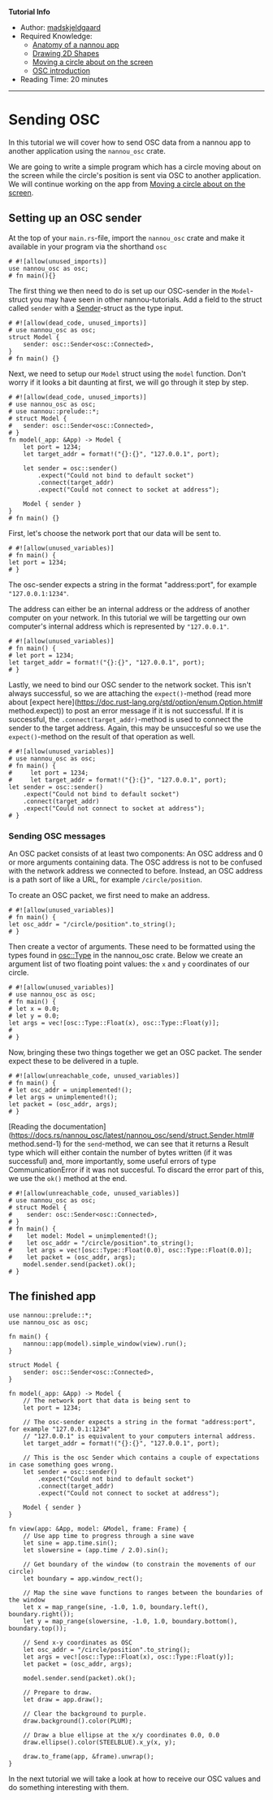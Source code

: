 **Tutorial Info**

- Author: [madskjeldgaard](https://madskjeldgaard.dk)
- Required Knowledge:
    - [Anatomy of a nannou app](/tutorials/basics/anatomy-of-a-nannou-app.md)
    - [Drawing 2D Shapes](/tutorials/basics/drawing-2d-shapes.md)
    - [Moving a circle about on the screen](/tutorials/tutorial/moving-a-circle-about.md)
    - [OSC introduction](/tutorials/osc/osc-introduction.md)
- Reading Time: 20 minutes

---

# Sending OSC

In this tutorial we will cover how to send OSC data from a nannou app to another application using the `nannou_osc` crate.

We are going to write a simple program which has a circle moving about on the screen while the circle's position is sent via OSC to another application. We will continue working on the app from [Moving a circle about on the screen](/tutorials/basics/moving-a-circle-about.md).

## Setting up an OSC sender

At the top of your `main.rs`-file, import the `nannou_osc` crate and make it available in your program via the shorthand `osc`

```rust, norun
# #![allow(unused_imports)]
use nannou_osc as osc;
# fn main(){}
```

The first thing we then need to do is set up our OSC-sender in the `Model`-struct you may have seen in other nannou-tutorials.
Add a field to the struct called `sender` with a [Sender](https://docs.rs/nannou_osc/latest/nannou_osc/send/struct.Sender.html)-struct as the type input.

```rust,no_run
# #![allow(dead_code, unused_imports)]
# use nannou_osc as osc;
struct Model {
    sender: osc::Sender<osc::Connected>,
}
# fn main() {}
```

Next, we need to setup our `Model` struct using the `model` function. Don't worry if it looks a bit daunting at first, we will go through it step by step.

```rust,no_run
# #![allow(dead_code, unused_imports)]
# use nannou_osc as osc;
# use nannou::prelude::*;
# struct Model {
#   sender: osc::Sender<osc::Connected>,
# }
fn model(_app: &App) -> Model {
    let port = 1234;
    let target_addr = format!("{}:{}", "127.0.0.1", port);

	let sender = osc::sender()
        .expect("Could not bind to default socket")
        .connect(target_addr)
        .expect("Could not connect to socket at address");

    Model { sender }
}
# fn main() {}
```
First, let's choose the network port that our data will be sent to.

```rust,no_run
# #![allow(unused_variables)]
# fn main() {
let port = 1234;
# }
```
The osc-sender expects a string in the format "address:port", for example `"127.0.0.1:1234"`.

The address can either be an internal address or the address of another computer on your network. In this tutorial we will be targetting our own computer's internal address which is represented by `"127.0.0.1"`.

```rust,no_run
# #![allow(unused_variables)]
# fn main() {
# let port = 1234;
let target_addr = format!("{}:{}", "127.0.0.1", port);
# }
```

Lastly, we need to bind our OSC sender to the network socket. This isn't always successful, so we are attaching the `expect()`-method (read more about [expect here](https://doc.rust-lang.org/std/option/enum.Option.html# method.expect)) to post an error message if it is not successful. If it is successful, the `.connect(target_addr)`-method is used to connect the sender to the target address. Again, this may be unsuccesful so we use the `expect()`-method on the result of that operation as well.

```rust,no_run
# #![allow(unused_variables)]
# use nannou_osc as osc;
# fn main() {
#     let port = 1234;
#     let target_addr = format!("{}:{}", "127.0.0.1", port);
let sender = osc::sender()
    .expect("Could not bind to default socket")
    .connect(target_addr)
    .expect("Could not connect to socket at address");
# }
```
### Sending OSC messages

An OSC packet consists of at least two components: An OSC address and 0 or more arguments containing data. The OSC address is not to be confused with the network address we connected to before. Instead, an OSC address is a path sort of like a URL, for example `/circle/position`.

To create an OSC packet, we first need to make an address.

```rust,no_run
# #![allow(unused_variables)]
# fn main() {
let osc_addr = "/circle/position".to_string();
# }
```

Then create a vector of arguments. These need to be formatted using the types found in [osc::Type](https://docs.rs/nannou_osc/latest/nannou_osc/enum.Type.html) in the nannou_osc crate. Below we create an argument list of two floating point values: the `x` and `y` coordinates of our circle.

```rust,no_run
# #![allow(unused_variables)]
# use nannou_osc as osc;
# fn main() {
# let x = 0.0;
# let y = 0.0;
let args = vec![osc::Type::Float(x), osc::Type::Float(y)];
#
# }

```
Now, bringing these two things together we get an OSC packet. The sender expect these to be delivered in a tuple.

```rust,no_run
# #![allow(unreachable_code, unused_variables)]
# fn main() {
# let osc_addr = unimplemented!();
# let args = unimplemented!();
let packet = (osc_addr, args);
# }
```

[Reading the documentation](https://docs.rs/nannou_osc/latest/nannou_osc/send/struct.Sender.html# method.send-1) for the `send`-method, we can see that it returns a Result type which will either contain the number of bytes written (if it was successful) and, more importantly, some useful errors of type CommunicationError if it was not succesful. To discard the error part of this, we use the `ok()` method at the end.
```rust,no_run
# #![allow(unreachable_code, unused_variables)]
# use nannou_osc as osc;
# struct Model {
#    sender: osc::Sender<osc::Connected>,
# }
# fn main() {
#    let model: Model = unimplemented!();
#    let osc_addr = "/circle/position".to_string();
#    let args = vec![osc::Type::Float(0.0), osc::Type::Float(0.0)];
#    let packet = (osc_addr, args);
    model.sender.send(packet).ok();
# }
```

## The finished app

```rust,no_run
use nannou::prelude::*;
use nannou_osc as osc;

fn main() {
    nannou::app(model).simple_window(view).run();
}

struct Model {
    sender: osc::Sender<osc::Connected>,
}

fn model(_app: &App) -> Model {
    // The network port that data is being sent to
    let port = 1234;

    // The osc-sender expects a string in the format "address:port", for example "127.0.0.1:1234"
    // "127.0.0.1" is equivalent to your computers internal address.
    let target_addr = format!("{}:{}", "127.0.0.1", port);

    // This is the osc Sender which contains a couple of expectations in case something goes wrong.
    let sender = osc::sender()
        .expect("Could not bind to default socket")
        .connect(target_addr)
        .expect("Could not connect to socket at address");

    Model { sender }
}

fn view(app: &App, model: &Model, frame: Frame) {
    // Use app time to progress through a sine wave
    let sine = app.time.sin();
    let slowersine = (app.time / 2.0).sin();

    // Get boundary of the window (to constrain the movements of our circle)
    let boundary = app.window_rect();

    // Map the sine wave functions to ranges between the boundaries of the window
    let x = map_range(sine, -1.0, 1.0, boundary.left(), boundary.right());
    let y = map_range(slowersine, -1.0, 1.0, boundary.bottom(), boundary.top());

    // Send x-y coordinates as OSC
    let osc_addr = "/circle/position".to_string();
    let args = vec![osc::Type::Float(x), osc::Type::Float(y)];
    let packet = (osc_addr, args);

    model.sender.send(packet).ok();

    // Prepare to draw.
    let draw = app.draw();

    // Clear the background to purple.
    draw.background().color(PLUM);

    // Draw a blue ellipse at the x/y coordinates 0.0, 0.0
    draw.ellipse().color(STEELBLUE).x_y(x, y);

    draw.to_frame(app, &frame).unwrap();
}
```

In the next tutorial we will take a look at how to receive our OSC values and do something interesting with them.
